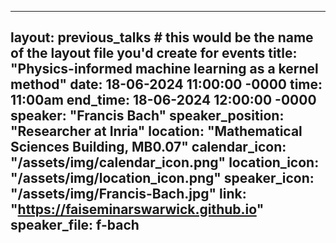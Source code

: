 
---
layout: previous_talks # this would be the name of the layout file you'd create for events
title: "Physics-informed machine learning as a kernel method"
date: 18-06-2024 11:00:00 -0000
time: 11:00am
end_time: 18-06-2024 12:00:00 -0000
speaker: "Francis Bach"
speaker_position: "Researcher at Inria"
location: "Mathematical Sciences Building, MB0.07"
calendar_icon: "/assets/img/calendar_icon.png"
location_icon: "/assets/img/location_icon.png"
speaker_icon: "/assets/img/Francis-Bach.jpg"
link: "https://faiseminarswarwick.github.io"
speaker_file: f-bach
---
